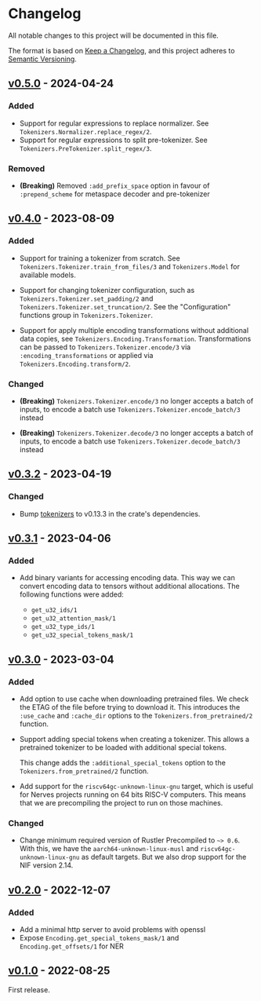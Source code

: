 # Changelog

All notable changes to this project will be documented in this file.

The format is based on [Keep a Changelog](https://keepachangelog.com/en/1.0.0/),
and this project adheres to [Semantic Versioning](https://semver.org/spec/v2.0.0.html).

## [v0.5.0] - 2024-04-24

### Added

- Support for regular expressions to replace normalizer. See
  `Tokenizers.Normalizer.replace_regex/2`.
- Support for regular expressions to split pre-tokenizer. See
  `Tokenizers.PreTokenizer.split_regex/3`.

### Removed

- **(Breaking)** Removed `:add_prefix_space` option in favour of `:prepend_scheme`
  for metaspace decoder and pre-tokenizer

## [v0.4.0] - 2023-08-09

### Added

- Support for training a tokenizer from scratch. See `Tokenizers.Tokenizer.train_from_files/3`
  and `Tokenizers.Model` for available models.

- Support for changing tokenizer configuration, such as `Tokenizers.Tokenizer.set_padding/2`
  and `Tokenizers.Tokenizer.set_truncation/2`. See the "Configuration" functions group in
  `Tokenizers.Tokenizer`.

- Support for apply multiple encoding transformations without additional data copies,
  see `Tokenizers.Encoding.Transformation`. Transformations can be passed to
  `Tokenizers.Tokenizer.encode/3` via `:encoding_transformations` or applied via
  `Tokenizers.Encoding.transform/2`.

### Changed

- **(Breaking)** `Tokenizers.Tokenizer.encode/3` no longer accepts a batch of inputs,
  to encode a batch use `Tokenizers.Tokenizer.encode_batch/3` instead

- **(Breaking)** `Tokenizers.Tokenizer.decode/3` no longer accepts a batch of inputs,
  to encode a batch use `Tokenizers.Tokenizer.decode_batch/3` instead

## [v0.3.2] - 2023-04-19

### Changed

- Bump [tokenizers](https://crates.io/crates/tokenizers) to v0.13.3 in the
  crate's dependencies.

## [v0.3.1] - 2023-04-06

### Added

- Add binary variants for accessing encoding data. This way we can convert encoding
  data to tensors without additional allocations. The following functions were added:

  - `get_u32_ids/1`
  - `get_u32_attention_mask/1`
  - `get_u32_type_ids/1`
  - `get_u32_special_tokens_mask/1`

## [v0.3.0] - 2023-03-04

### Added

- Add option to use cache when downloading pretrained files. We check the ETAG of
  the file before trying to download it. This introduces the `:use_cache` and `:cache_dir`
  options to the `Tokenizers.from_pretrained/2` function.

- Support adding special tokens when creating a tokenizer. This allows a pretrained
  tokenizer to be loaded with additional special tokens.

  This change adds the `:additional_special_tokens` option to the `Tokenizers.from_pretrained/2`
  function.

- Add support for the `riscv64gc-unknown-linux-gnu` target, which is useful for Nerves
  projects running on 64 bits RISC-V computers.
  This means that we are precompiling the project to run on those machines.

### Changed

- Change minimum required version of Rustler Precompiled to `~> 0.6`. With this, we have
  the `aarch64-unknown-linux-musl` and `riscv64gc-unknown-linux-gnu` as default targets.
  But we also drop support for the NIF version 2.14.

## [v0.2.0] - 2022-12-07

### Added

- Add a minimal http server to avoid problems with openssl
- Expose `Encoding.get_special_tokens_mask/1` and `Encoding.get_offsets/1` for NER

## [v0.1.0] - 2022-08-25

First release.

[v0.5.0]: https://github.com/elixir-nx/tokenizers/compare/v0.4.0...v0.5.0
[v0.4.0]: https://github.com/elixir-nx/tokenizers/compare/v0.3.2...v0.4.0
[v0.3.2]: https://github.com/elixir-nx/tokenizers/compare/v0.3.1...v0.3.2
[v0.3.1]: https://github.com/elixir-nx/tokenizers/compare/v0.3.0...v0.3.1
[v0.3.0]: https://github.com/elixir-nx/tokenizers/compare/v0.2.0...v0.3.0
[v0.2.0]: https://github.com/elixir-nx/tokenizers/compare/v0.1.0...v0.2.0
[v0.1.0]: https://github.com/elixir-nx/tokenizers/releases/tag/v0.1.0
